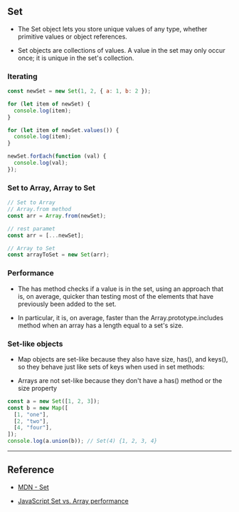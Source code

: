 ## Set

- The Set object lets you store unique values of any type, whether primitive values or object references.

- Set objects are collections of values. A value in the set may only occur once; it is unique in the set's collection.

### Iterating

```js
const newSet = new Set(1, 2, { a: 1, b: 2 });

for (let item of newSet) {
  console.log(item);
}

for (let item of newSet.values()) {
  console.log(item);
}

newSet.forEach(function (val) {
  console.log(val);
});
```

### Set to Array, Array to Set

```js
// Set to Array
// Array.from method
const arr = Array.from(newSet);

// rest paramet
const arr = [...newSet];

// Array to Set
const arrayToSet = new Set(arr);
```

### Performance

- The has method checks if a value is in the set, using an approach that is, on average, quicker than testing most of the elements that have previously been added to the set.

- In particular, it is, on average, faster than the Array.prototype.includes method when an array has a length equal to a set's size.

### Set-like objects

- Map objects are set-like because they also have size, has(), and keys(), so they behave just like sets of keys when used in set methods:

- Arrays are not set-like because they don't have a has() method or the size property

```js
const a = new Set([1, 2, 3]);
const b = new Map([
  [1, "one"],
  [2, "two"],
  [4, "four"],
]);
console.log(a.union(b)); // Set(4) {1, 2, 3, 4}
```

---

## Reference

- [MDN - Set](https://developer.mozilla.org/en-US/docs/Web/JavaScript/Reference/Global_Objects/Set)

- [JavaScript Set vs. Array performance](https://stackoverflow.com/questions/39007637/javascript-set-vs-array-performance)
